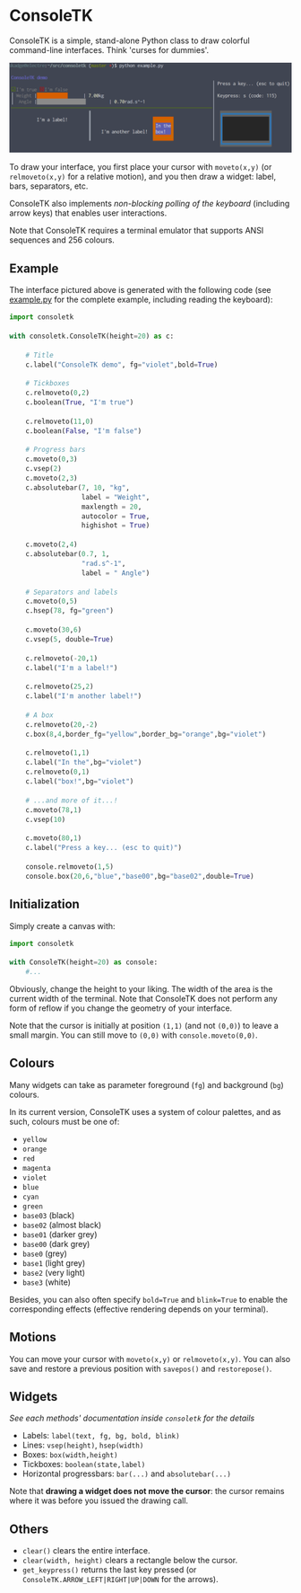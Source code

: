 ConsoleTK
=========

ConsoleTK is a simple, stand-alone Python class to draw colorful command-line interfaces.
Think 'curses for dummies'.

![Output of example.py](doc/screenshot.png)

To draw your interface, you first place your cursor with `moveto(x,y)` (or `relmoveto(x,y)` 
for a relative motion), and you then draw a widget: label, bars, separators, etc.

ConsoleTK also implements *non-blocking polling of the keyboard* (including
arrow keys) that enables user interactions.

Note that ConsoleTK requires a terminal emulator that supports ANSI sequences and 256 colours.

Example
-------

The interface pictured above is generated with the following code (see
[example.py](example.py) for the complete example, including reading
the keyboard):

```python
import consoletk

with consoletk.ConsoleTK(height=20) as c:

    # Title
    c.label("ConsoleTK demo", fg="violet",bold=True)

    # Tickboxes
    c.relmoveto(0,2)
    c.boolean(True, "I'm true")

    c.relmoveto(11,0)
    c.boolean(False, "I'm false")

    # Progress bars
    c.moveto(0,3)
    c.vsep(2)
    c.moveto(2,3)
    c.absolutebar(7, 10, "kg", 
                  label = "Weight", 
                  maxlength = 20, 
                  autocolor = True, 
                  highishot = True)

    c.moveto(2,4)
    c.absolutebar(0.7, 1, 
                  "rad.s^-1", 
                  label = " Angle")

    # Separators and labels
    c.moveto(0,5)
    c.hsep(78, fg="green")

    c.moveto(30,6)
    c.vsep(5, double=True)

    c.relmoveto(-20,1)
    c.label("I'm a label!")

    c.relmoveto(25,2)
    c.label("I'm another label!")

    # A box
    c.relmoveto(20,-2)
    c.box(8,4,border_fg="yellow",border_bg="orange",bg="violet")

    c.relmoveto(1,1)
    c.label("In the",bg="violet")
    c.relmoveto(0,1)
    c.label("box!",bg="violet")

    # ...and more of it...!
    c.moveto(78,1)
    c.vsep(10)

    c.moveto(80,1)
    c.label("Press a key... (esc to quit)")

    console.relmoveto(1,5)
    console.box(20,6,"blue","base00",bg="base02",double=True)
```

Initialization
--------------

Simply create a canvas with:

```python
import consoletk

with ConsoleTK(height=20) as console:
    #...
```

Obviously, change the height to your liking.
The width of the area is the current width of the terminal. Note that ConsoleTK
does not perform any form of reflow if you change the geometry of your
interface.

Note that the cursor is initially at position `(1,1)` (and not `(0,0)`) to leave a small margin.
You can still move to `(0,0)` with `console.moveto(0,0)`.

Colours
-------

Many widgets can take as parameter foreground (`fg`) and background (`bg`) colours.

In its current version, ConsoleTK uses a system of colour palettes, and as such,
colours must be one of:

- `yellow`
- `orange`
- `red`  
- `magenta`
- `violet`
- `blue` 
- `cyan` 
- `green`
- `base03` (black)
- `base02` (almost black)
- `base01` (darker grey)
- `base00` (dark grey)
- `base0` (grey)
- `base1` (light grey)
- `base2` (very light)
- `base3` (white)

Besides, you can also often specify `bold=True` and `blink=True` to enable the
corresponding effects (effective rendering depends on your terminal).

Motions
-------

You can move your cursor with `moveto(x,y)` or `relmoveto(x,y)`.
You can also save and restore a previous position with `savepos()` and `restorepose()`.

Widgets
-------

*See each methods' documentation inside `consoletk` for the details*

- Labels: `label(text, fg, bg, bold, blink)`
- Lines: `vsep(height)`, `hsep(width)`
- Boxes: `box(width,height)`
- Tickboxes: `boolean(state,label)`
- Horizontal progressbars: `bar(...)` and `absolutebar(...)`

Note that **drawing a widget does not move the cursor**: the cursor remains where it was before you
issued the drawing call.

Others
------

- `clear()` clears the entire interface.
- `clear(width, height)` clears a rectangle below the cursor.
- `get_keypress()` returns the last key pressed (or `ConsoleTK.ARROW_LEFT|RIGHT|UP|DOWN` for the
arrows).

